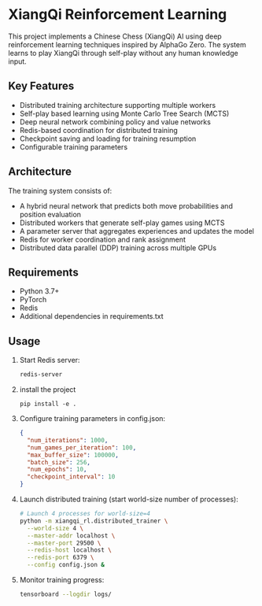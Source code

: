 # XiangQi Reinforcement Learning

This project implements a Chinese Chess (XiangQi) AI using deep reinforcement learning techniques inspired by AlphaGo Zero. The system learns to play XiangQi through self-play without any human knowledge input.

## Key Features

- Distributed training architecture supporting multiple workers
- Self-play based learning using Monte Carlo Tree Search (MCTS)
- Deep neural network combining policy and value networks
- Redis-based coordination for distributed training
- Checkpoint saving and loading for training resumption
- Configurable training parameters

## Architecture

The training system consists of:

- A hybrid neural network that predicts both move probabilities and position evaluation
- Distributed workers that generate self-play games using MCTS
- A parameter server that aggregates experiences and updates the model
- Redis for worker coordination and rank assignment
- Distributed data parallel (DDP) training across multiple GPUs

## Requirements

- Python 3.7+
- PyTorch
- Redis
- Additional dependencies in requirements.txt

## Usage

1. Start Redis server:
   ```bash
   redis-server
   ```

2. install the project
   ```
   pip install -e .
   ```


3. Configure training parameters in config.json:
   ```json
   {
     "num_iterations": 1000,
     "num_games_per_iteration": 100,
     "max_buffer_size": 100000,
     "batch_size": 256,
     "num_epochs": 10,
     "checkpoint_interval": 10
   }
   ```
4. Launch distributed training (start world-size number of processes):
   ```bash
   # Launch 4 processes for world-size=4
   python -m xiangqi_rl.distributed_trainer \
     --world-size 4 \
     --master-addr localhost \
     --master-port 29500 \
     --redis-host localhost \
     --redis-port 6379 \
     --config config.json &
   ```

5. Monitor training progress:
   ```bash
   tensorboard --logdir logs/
   ```
